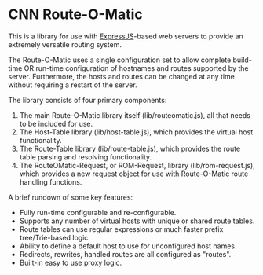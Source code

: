 # CNN Route-O-Matic

This is a library for use with [ExpressJS](http://expressjs.com)-based web servers to provide
an extremely versatile routing system.

The Route-O-Matic uses a single configuration set to allow complete build-time OR run-time
configuration of hostnames and routes supported by the server.  Furthermore, the hosts and
routes can be changed at any time without requiring a restart of the server.

The library consists of four primary components:

1. The main Route-O-Matic library itself (lib/routeomatic.js), all that needs to be included
   for use.
2. The Host-Table library (lib/host-table.js), which provides the virtual host functionality.
3. The Route-Table library (lib/route-table.js), which provides the route table parsing and
   resolving functionality.
4. The RouteOMatic-Request, or ROM-Request, library (lib/rom-request.js), which provides a
   new request object for use with Route-O-Matic route handling functions.


A brief rundown of some key features:

* Fully run-time configurable and re-configurable.
* Supports any number of virtual hosts with unique or shared route tables.
* Route tables can use regular expressions or much faster prefix tree/Trie-based logic.
* Ability to define a default host to use for unconfigured host names.
* Redirects, rewrites, handled routes are all configured as "routes".
* Built-in easy to use proxy logic.


